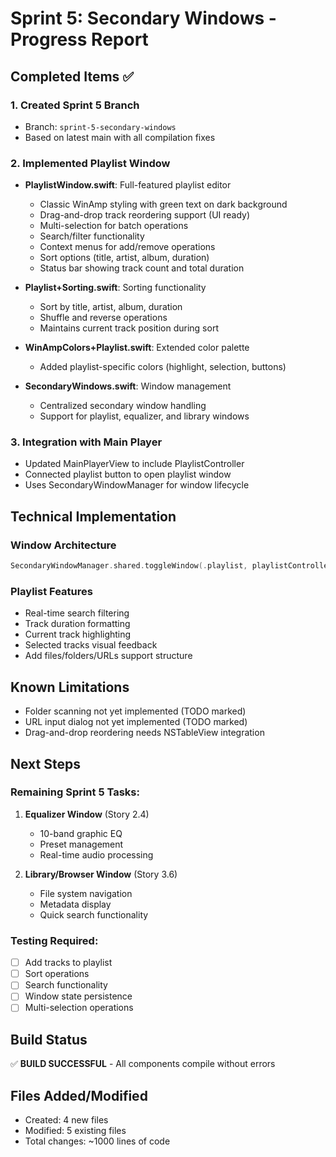 # Sprint 5: Secondary Windows - Progress Report

## Completed Items ✅

### 1. Created Sprint 5 Branch
- Branch: `sprint-5-secondary-windows`
- Based on latest main with all compilation fixes

### 2. Implemented Playlist Window
- **PlaylistWindow.swift**: Full-featured playlist editor
  - Classic WinAmp styling with green text on dark background
  - Drag-and-drop track reordering support (UI ready)
  - Multi-selection for batch operations
  - Search/filter functionality
  - Context menus for add/remove operations
  - Sort options (title, artist, album, duration)
  - Status bar showing track count and total duration

- **Playlist+Sorting.swift**: Sorting functionality
  - Sort by title, artist, album, duration
  - Shuffle and reverse operations
  - Maintains current track position during sort

- **WinAmpColors+Playlist.swift**: Extended color palette
  - Added playlist-specific colors (highlight, selection, buttons)

- **SecondaryWindows.swift**: Window management
  - Centralized secondary window handling
  - Support for playlist, equalizer, and library windows

### 3. Integration with Main Player
- Updated MainPlayerView to include PlaylistController
- Connected playlist button to open playlist window
- Uses SecondaryWindowManager for window lifecycle

## Technical Implementation

### Window Architecture
```swift
SecondaryWindowManager.shared.toggleWindow(.playlist, playlistController: playlistController)
```

### Playlist Features
- Real-time search filtering
- Track duration formatting
- Current track highlighting
- Selected tracks visual feedback
- Add files/folders/URLs support structure

## Known Limitations
- Folder scanning not yet implemented (TODO marked)
- URL input dialog not yet implemented (TODO marked)
- Drag-and-drop reordering needs NSTableView integration

## Next Steps

### Remaining Sprint 5 Tasks:
1. **Equalizer Window** (Story 2.4)
   - 10-band graphic EQ
   - Preset management
   - Real-time audio processing

2. **Library/Browser Window** (Story 3.6)
   - File system navigation
   - Metadata display
   - Quick search functionality

### Testing Required:
- [ ] Add tracks to playlist
- [ ] Sort operations
- [ ] Search functionality
- [ ] Window state persistence
- [ ] Multi-selection operations

## Build Status
✅ **BUILD SUCCESSFUL** - All components compile without errors

## Files Added/Modified
- Created: 4 new files
- Modified: 5 existing files
- Total changes: ~1000 lines of code